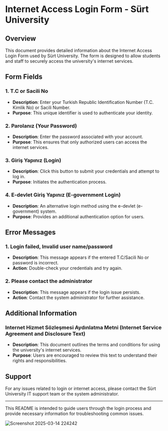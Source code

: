 # Internet Access Login Form - Sürt University

## Overview
This document provides detailed information about the Internet Access Login Form used by Sürt University. The form is designed to allow students and staff to securely access the university's internet services.

## Form Fields

### 1. **T.C or Sacili No**
   - **Description**: Enter your Turkish Republic Identification Number (T.C. Kimlik No) or Sacili Number.
   - **Purpose**: This unique identifier is used to authenticate your identity.

### 2. **Parolanız (Your Password)**
   - **Description**: Enter the password associated with your account.
   - **Purpose**: This ensures that only authorized users can access the internet services.

### 3. **Giriş Yapınız (Login)**
   - **Description**: Click this button to submit your credentials and attempt to log in.
   - **Purpose**: Initiates the authentication process.

### 4. **E-devlet Giriş Yapınız (E-government Login)**
   - **Description**: An alternative login method using the e-devlet (e-government) system.
   - **Purpose**: Provides an additional authentication option for users.

## Error Messages

### 1. **Login failed, Invalid user name/password**
   - **Description**: This message appears if the entered T.C/Sacili No or password is incorrect.
   - **Action**: Double-check your credentials and try again.

### 2. **Please contact the administrator**
   - **Description**: This message appears if the login issue persists.
   - **Action**: Contact the system administrator for further assistance.

## Additional Information

### **Internet Hizmet Sözleşmesi Aydınlatma Metni (Internet Service Agreement and Disclosure Text)**
   - **Description**: This document outlines the terms and conditions for using the university's internet services.
   - **Purpose**: Users are encouraged to review this text to understand their rights and responsibilities.

## Support
For any issues related to login or internet access, please contact the Sürt University IT support team or the system administrator.

---

This README is intended to guide users through the login process and provide necessary information for troubleshooting common issues.






![Screenshot 2025-03-14 224242](https://github.com/user-attachments/assets/0d3f5751-7f57-4721-9b75-c427324af61c)



